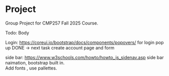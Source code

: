 # Project
Group Project for CMP257 Fall 2025 Course.

Todo:
Body

Login: https://coreui.io/bootstrap/docs/components/popovers/ for login pop up DONE -> next task create account page and form

side bar: https://www.w3schools.com/howto/howto_js_sidenav.asp side bar naimation, bootstrap built in.\
Add fonts , use pallettes.
